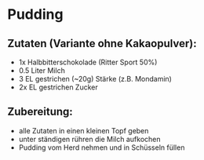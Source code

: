 Pudding
================


Zutaten (Variante ohne Kakaopulver):
--------------
 * 1x Halbbitterschokolade (Ritter Sport 50%)
 * 0.5 Liter Milch
 * 3 EL gestrichen (~20g) Stärke (z.B. Mondamin)
 * 2x EL gestrichen Zucker
 
 
 Zubereitung:
------------------

 - alle Zutaten in einen kleinen Topf geben
 - unter ständigen rühren die Milch aufkochen
 - Pudding vom Herd nehmen und in Schüsseln füllen